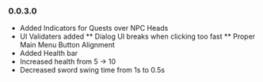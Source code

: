 ### 0.0.3.0
* Added Indicators for Quests over NPC Heads
* UI Validaters added
** Dialog UI breaks when clicking too fast
** Proper Main Menu Button Alignment
* Added Health bar
* Increased health from 5 -> 10
* Decreased sword swing time from 1s to 0.5s